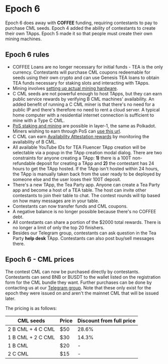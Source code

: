 # Epoch 6

Epoch 6 does away with **COFFEE** funding, requiring contestants to pay to purchase CML seeds. Epoch 4 added the ability of contestants to create their own TApps. Epoch 5 made it so that people must create their own mining machines. 

## Epoch 6 rules

- COFFEE Loans are no longer necessary for initial funds - TEA is the only currency. Contestants will purchase CML coupons redeemable for seeds using their own crypto and can use Genesis TEA loans to obtain TEA funds necessary for staking slots and interacting with TApps. 
- Mining involves [setting up actual mining hardware](../_mining/Mining-With-Own-Hardware.md).
- C CML seeds are not powerful enough to host TApps, but they can earn public service rewards by verifying B CML machines' availability. An added benefit of running a C CML miner is that there's no need for a public IP and there's therefore no need to rent a cloud server. A typical home computer with a residential internet connection is sufficient to mine with a Type C CML.
- [PoS staking and mining](https://support.polkadot.network/support/solutions/articles/65000168057-how-do-i-stake-nominate-on-polkadot-) are possible in layer-1, the same as Polkadot. Miners wishing to earn through PoS can [use this url](https://polkadot.js.org/apps/?rpc=wss%3A%2F%2Fwallet.teaproject.org%2Fwss1#/staking).
- C CML can earn [Availability Attestation rewards](https://github.com/tearust/teaproject/wiki/Mining---Availability-Attestation) by monitoring the availability of B CML.
- All available YouTube IDs for TEA Fluencer TApp creation will be selectable via a popup in the TApp creation modal dialog. There are two constraints for anyone creating a TApp: **1)** there is a 100T non-refundable deposit for creating a TApp and **2)** the contestant has 24 hours to get the TApp hosted. If the TApp isn't hosted within 24 hours, the TApp is manually taken back from the user ready to be deployed by someone else and the user loses their 100T deposit. 
- There's a new TApp, the Tea Party app. Anyone can create a Tea Party app and become a host of a TEA table. The host can invite other contestants to join their table to chat. The contest rounds will tip based on how many messages are in your table.
- Contestants can now transfer funds and CML coupons.
- A negative balance is no longer possible because there's no COFFEE debt.
- All contestants can share a portion of the $2000 total rewards. There is no longer a limit of only the top 20 finishers.
- Besides our Telegram group, contestants can ask question in the Tea Party **help desk** TApp. Contestants can also post buy/sell messages there.

## Epoch 6 - CML prices
The contest CML can now be purchased directly by contestants. Contestants can send BNB or BUSDT to the wallet listed on the registration form for the CML bundle they want. Further purchases can be done by contacting us at our [Telegram group](https://t.me/teaprojectorg). Note that these only exist for the epoch they were issued on and aren't the mainnet CML that will be issued later.

The pricing is as follows:

CML seeds  | Price  | Discount from full price
------------------ | -----------------|---------------------------
2 B CML + 4 C CML | $50 | 28.6%
1 B CML + 2 C CML | $30 | 14.3%
1 B CML | $20 | -
2 C CML | $15 | -
